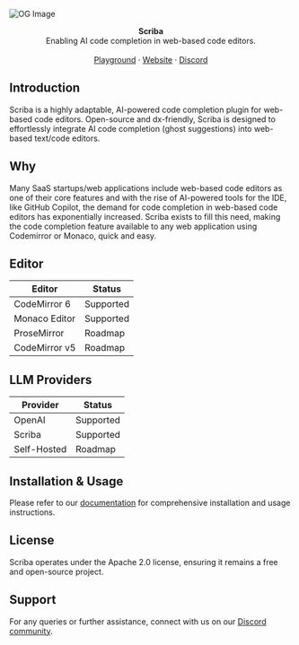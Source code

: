 ![OG Image](https://github.com/useScriba/useScriba/assets/26308297/20f9f2ae-6be1-4fcf-bf7a-225e107de1f3)

<div align="center"><strong>Scriba</strong></div>
<div align="center">Enabling AI code completion in web-based code editors.</div>
<br />
<div align="center">
<a href="https://usescriba.com">Playground</a> 
<span> · </span>
<a href="https://usescriba.com">Website</a> 
<span> · </span>
<a href="https://discord.gg/PSYAWkUtSV">Discord</a>
</div>

## Introduction

Scriba is a highly adaptable, AI-powered code completion plugin for web-based code editors. Open-source and dx-friendly, Scriba is designed to effortlessly integrate AI code completion (ghost suggestions) into web-based text/code editors. 

## Why 

Many SaaS startups/web applications include web-based code editors as one of their core features and with the rise of AI-powered tools for the IDE, like GitHub Copilot, the demand for code completion in web-based code editors has exponentially increased. Scriba exists to fill this need, making the code completion feature available to any web application using Codemirror or Monaco, quick and easy.


## Editor
| Editor | Status |
| - | - |
| CodeMirror 6 | Supported |
| Monaco Editor | Supported |
| ProseMirror | Roadmap |
| CodeMirror v5 | Roadmap |

## LLM Providers
| Provider | Status |
| - | - |
| OpenAI | Supported |
| Scriba | Supported |
| Self-Hosted | Roadmap |

## Installation & Usage
Please refer to our [documentation](#) for comprehensive installation and usage instructions.

## License
Scriba operates under the Apache 2.0 license, ensuring it remains a free and open-source project.

## Support
For any queries or further assistance, connect with us on our [Discord community](#).
